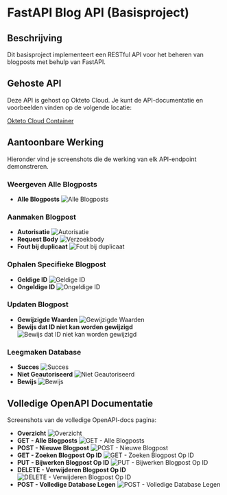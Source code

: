 # FastAPI Blog API (Basisproject)

## Beschrijving

Dit basisproject implementeert een RESTful API voor het beheren van blogposts met behulp van FastAPI.

## Gehoste API

Deze API is gehost op Okteto Cloud. Je kunt de API-documentatie en voorbeelden vinden op de volgende locatie:

[Okteto Cloud Container](https://base-project-api-dev-renzodotexe.cloud.okteto.net/docs)

## Aantoonbare Werking

Hieronder vind je screenshots die de werking van elk API-endpoint demonstreren.

### Weergeven Alle Blogposts

- **Alle Blogposts**
  ![Alle Blogposts](screenshots/get-all-blogposts-1.png)

### Aanmaken Blogpost

- **Autorisatie**
  ![Autorisatie](screenshots/create-blogpost-1.png)
- **Request Body**
  ![Verzoekbody](screenshots/create-blogpost-2.png)
- **Fout bij duplicaat**
  ![Fout bij duplicaat](screenshots/create-blogpost-3.png)

### Ophalen Specifieke Blogpost

- **Geldige ID**
  ![Geldige ID](screenshots/get-specific-blogpost-by-id-1.png)
- **Ongeldige ID**
  ![Ongeldige ID](screenshots/get-specific-blogpost-by-id-2.png)

### Updaten Blogpost

- **Gewijzigde Waarden**
  ![Gewijzigde Waarden](screenshots/update-specific-blogpost-by-id-1.png)
- **Bewijs dat ID niet kan worden gewijzigd**
  ![Bewijs dat ID niet kan worden gewijzigd](screenshots/update-specific-blogpost-by-id-2.png)

### Leegmaken Database

- **Succes**
  ![Succes](screenshots/clear-database-1.png)
- **Niet Geautoriseerd**
  ![Niet Geautoriseerd](screenshots/clear-database-2.png)
- **Bewijs**
  ![Bewijs](screenshots/clear-database-3.png)

## Volledige OpenAPI Documentatie

Screenshots van de volledige OpenAPI-docs pagina:

- **Overzicht**
  ![Overzicht](screenshots/openapi-docs-1.png)
- **GET - Alle Blogposts**
  ![GET - Alle Blogposts](screenshots/openapi-docs-2.png)
- **POST - Nieuwe Blogpost**
  ![POST - Nieuwe Blogpost](screenshots/openapi-docs-3.png)
- **GET - Zoeken Blogpost Op ID**
  ![GET - Zoeken Blogpost Op ID](screenshots/openapi-docs-4.png)
- **PUT - Bijwerken Blogpost Op ID**
  ![PUT - Bijwerken Blogpost Op ID](screenshots/openapi-docs-5.png)
- **DELETE - Verwijderen Blogpost Op ID**
  ![DELETE - Verwijderen Blogpost Op ID](screenshots/openapi-docs-6.png)
- **POST - Volledige Database Legen**
  ![POST - Volledige Database Legen](screenshots/openapi-docs-7.png)